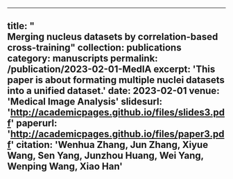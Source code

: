 ---
title: "	
Merging nucleus datasets by correlation-based cross-training"
collection: publications
category: manuscripts
permalink: /publication/2023-02-01-MedIA
excerpt: 'This paper is about formating multiple nuclei datasets into a unified dataset.'
date: 2023-02-01
venue: 'Medical Image Analysis'
slidesurl: 'http://academicpages.github.io/files/slides3.pdf'
paperurl: 'http://academicpages.github.io/files/paper3.pdf'
citation: '**Wenhua Zhang**, Jun Zhang, Xiyue Wang, Sen Yang, Junzhou Huang, Wei Yang, Wenping Wang, Xiao Han'
--